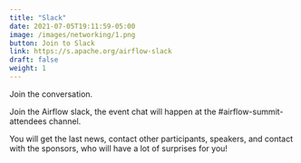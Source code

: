 ```yaml
---
title: "Slack"
date: 2021-07-05T19:11:59-05:00
image: /images/networking/1.png
button: Join to Slack
link: https://s.apache.org/airflow-slack
draft: false
weight: 1
---
```


Join the conversation.

Join the Airflow slack, the event chat will happen at the #airflow-summit-attendees channel.

You will get the last news, contact other participants, speakers, and contact with the sponsors, who will have a lot of surprises for you!